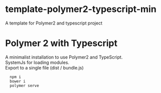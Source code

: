 # template-polymer2-typescript-min
A template for Polymer2 and typescript project

Polymer 2 with Typescript
========

A minimalist installation to use Polymer2 and TypeScript.  
SystemJs for loading modules.  
Export to a single file (dist / bundle.js)  


```
  npm i
  bower i
  polymer serve
```
